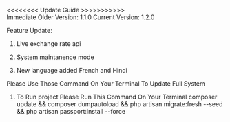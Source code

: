 <<<<<<<< Update Guide >>>>>>>>>>>  
Immediate Older Version: 1.1.0
Current Version: 1.2.0

Feature Update:
1. Live exchange rate api

2. System maintanence mode

3. New language added French and Hindi

Please Use Those Command On Your Terminal To Update Full System
1. To Run project Please Run This Command On Your Terminal
    composer update && composer dumpautoload && php artisan migrate:fresh --seed && php artisan passport:install --force
 


